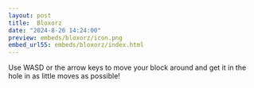 ```yaml
---
layout: post
title:  Bloxorz
date: "2024-8-26 14:24:00"
preview: embeds/bloxorz/icon.png
embed_url55: embeds/bloxorz/index.html
---
```

Use WASD or the arrow keys to move your block around and get it in the hole in as little moves as possible!